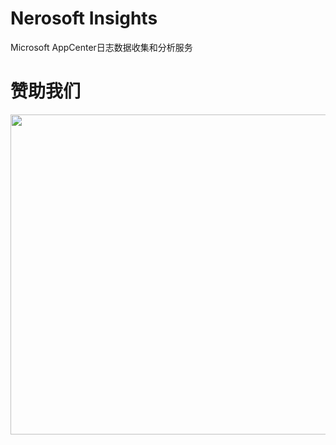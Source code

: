 # Nerosoft Insights
Microsoft AppCenter日志数据收集和分析服务

# 赞助我们

<img alt="" title="donate" width="512" src="https://github.com/realzhaorong/oss/blob/master/donate.png" /> 
